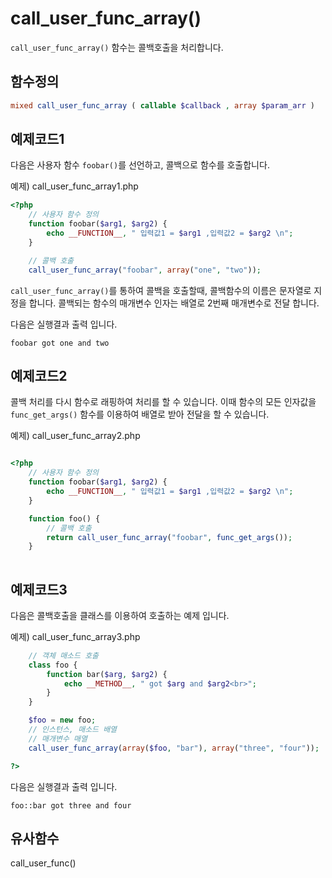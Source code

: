 # call_user_func_array()
`call_user_func_array()` 함수는 콜백호출을 처리합니다.


## 함수정의
```php
mixed call_user_func_array ( callable $callback , array $param_arr )
```


## 예제코드1
다음은 사용자 함수 `foobar()`를 선언하고, 콜백으로 함수를 호출합니다.

예제) call_user_func_array1.php
```php
<?php
	// 사용자 함수 정의
	function foobar($arg1, $arg2) {
        echo __FUNCTION__, " 입력값1 = $arg1 ,입력값2 = $arg2 \n";
	}

	// 콜백 호출
	call_user_func_array("foobar", array("one", "two"));
```

`call_user_func_array()`를 통하여 콜백을 호출할때, 콜백함수의 이름은 문자열로 지정을 합니다.
콜백되는 함수의 매개변수 인자는 배열로 2번째 매개변수로 전달 합니다.

다음은 실행결과 출력 입니다.
```
foobar got one and two
```


## 예제코드2
콜백 처리를 다시 함수로 래핑하여 처리를 할 수 있습니다. 
이때 함수의 모든 인자값을 `func_get_args()` 함수를 이용하여 배열로 받아 전달을 할 수 있습니다.

예제) call_user_func_array2.php
```php

<?php
	// 사용자 함수 정의
	function foobar($arg1, $arg2) {
        echo __FUNCTION__, " 입력값1 = $arg1 ,입력값2 = $arg2 \n";
	}

    function foo() {
        // 콜백 호출
        return call_user_func_array("foobar", func_get_args());
    }
	
```


## 예제코드3
다음은 콜백호출을 클래스를 이용하여 호출하는 예제 입니다.

예제) call_user_func_array3.php
```php
	// 객체 매소드 호출 
	class foo {
    	function bar($arg, $arg2) {
        	echo __METHOD__, " got $arg and $arg2<br>";
    	}
	}

	$foo = new foo;
	// 인스턴스, 매소드 배열
	// 매개변수 매열
	call_user_func_array(array($foo, "bar"), array("three", "four"));

?>
```

다음은 실행결과 출력 입니다.
```
foo::bar got three and four
```


## 유사함수
call_user_func()